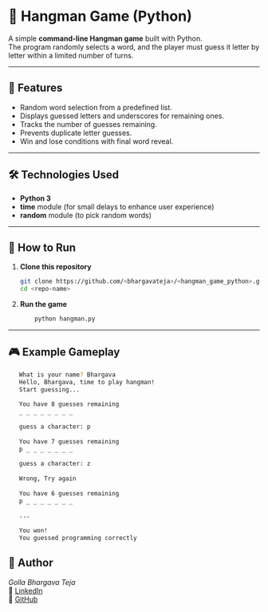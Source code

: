# 🎯 Hangman Game (Python)

A simple **command-line Hangman game** built with Python.  
The program randomly selects a word, and the player must guess it letter by letter within a limited number of turns.

---

## 📌 Features
- Random word selection from a predefined list.
- Displays guessed letters and underscores for remaining ones.
- Tracks the number of guesses remaining.
- Prevents duplicate letter guesses.
- Win and lose conditions with final word reveal.

---

## 🛠️ Technologies Used
- **Python 3**
- **time** module (for small delays to enhance user experience)
- **random** module (to pick random words)

---

## 🚀 How to Run
1. **Clone this repository**
   ```bash
   git clone https://github.com/<bhargavateja>/<hangman_game_python>.git
   cd <repo-name>
2. **Run the game**
   ```bash
       python hangman.py
    ```
-------
##  🎮 Example Gameplay
   ```bash
      What is your name? Bhargava
      Hello, Bhargava, time to play hangman!
      Start guessing...
      
      You have 8 guesses remaining
      _ _ _ _ _ _ _ _ 
      
      guess a character: p
      
      You have 7 guesses remaining
      p _ _ _ _ _ _ _ 
      
      guess a character: z
      
      Wrong, Try again
      
      You have 6 guesses remaining
      p _ _ _ _ _ _ _ 
      
      ...
      
      You won!
      You guessed programming correctly
```
## 👤 Author
  *Golla Bhargava Teja*  
🔗 [LinkedIn](https://www.linkedin.com/in/golla-bhargava-teja/)  
🔗 [GitHub](https://github.com/<your-username>)


